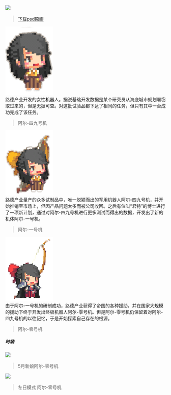 <link rel="stylesheet" type="text/css" media="screen" href="/styles/bubble.css" />

![](./atlas0-107550.png)

> [下载psd原画](./atlas0-107550.psd)

<div class="chat">
<img src="4.png" width="150"/><div class="bubble me">路德产业开发的女性机器人。据说基础开发数据是某个研究员从海底城市规划署窃取过来的，但是无据可查。对这批试验品都下达了相同的任务，但只有其中一台成功完成了该任务。</div><blockquote>阿尔-四九号机</blockquote>
<img src="5.png" width="150"/><div class="bubble me">路德产业量产的众多试制品中，唯一脱颖而出的军用机器人阿尔-四九号机，并开始推销至市场上，但因产品问题太多而被公司收回。之后有位叫“君特”的博士进行了一项新计划，通过对阿尔-四九号机进行更多测试而得出的数据，开发出了新的机体阿尔-一号机。
</div><blockquote>阿尔-一号机</blockquote>
<img src="6.png" width="150"/><div class="bubble me">由于阿尔-一号机的研制成功，路德产业获得了帝国的各种援助，并在国家大规模的援助下终于开发出终极机器人阿尔-零号机。但是阿尔-零号机仍保留着对阿尔-四九号机的以往记忆，于是开始探索自己存在的根源。
</div><blockquote>阿尔-零号机</blockquote>
</div>


##### 时装


![](COS_AR_5_3.png)
> 5月新娘阿尔-零号机

![](COS_EVENT_AR_5_WINTER.png)
> 冬日模式 阿尔-零号机



<audio hidden autoplay loop>
  <source src="/audio/BGM_HERO_HOUSE_LOOP.wav" type="audio/wav">  
</audio>

